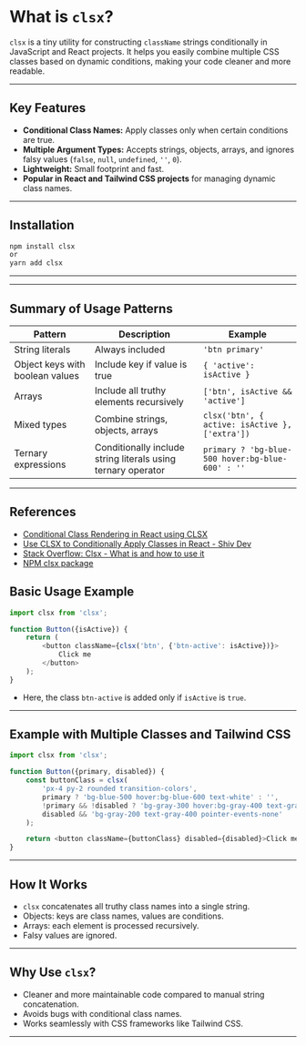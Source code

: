 # What is `clsx`?

`clsx` is a tiny utility for constructing `className` strings conditionally in JavaScript and React projects. It helps
you easily combine multiple CSS classes based on dynamic conditions, making your code cleaner and more readable.

---

## Key Features

- **Conditional Class Names:** Apply classes only when certain conditions are true.
- **Multiple Argument Types:** Accepts strings, objects, arrays, and ignores falsy
  values (`false`, `null`, `undefined`, `''`, `0`).
- **Lightweight:** Small footprint and fast.
- **Popular in React and Tailwind CSS projects** for managing dynamic class names.

---

## Installation

```bash
npm install clsx
or
yarn add clsx
```

---

---

## Summary of Usage Patterns
| Pattern               | Description                                    | Example                                  |
|-----------------------|------------------------------------------------|------------------------------------------|
| String literals       | Always included                                | `'btn primary'`                          |
| Object keys with boolean values | Include key if value is true              | `{ 'active': isActive }`                 |
| Arrays                | Include all truthy elements recursively       | `['btn', isActive && 'active']`          |
| Mixed types           | Combine strings, objects, arrays               | `clsx('btn', { active: isActive }, ['extra'])` |
| Ternary expressions | Conditionally include string literals using ternary operator | `primary ? 'bg-blue-500 hover:bg-blue-600' : ''` |

---

## References

- [Conditional Class Rendering in React using CLSX](https://antondevtips.com/blog/conditional-class-rendering-in-react-using-clsx)
- [Use CLSX to Conditionally Apply Classes in React - Shiv Dev](https://shivananda.hashnode.dev/use-clsx-to-conditionally-apply-classes-in-react)
- [Stack Overflow: Clsx - What is and how to use it](https://stackoverflow.com/questions/57557271/clsx-what-is-and-how-to-use-it)
- [NPM clsx package](https://www.npmjs.com/package/clsx)

## Basic Usage Example

```javascript
import clsx from 'clsx';

function Button({isActive}) {
    return (
        <button className={clsx('btn', {'btn-active': isActive})}>
            Click me
        </button>
    );
}
```

- Here, the class `btn-active` is added only if `isActive` is `true`.

---

## Example with Multiple Classes and Tailwind CSS

```javascript
import clsx from 'clsx';

function Button({primary, disabled}) {
    const buttonClass = clsx(
        'px-4 py-2 rounded transition-colors',
        primary ? 'bg-blue-500 hover:bg-blue-600 text-white' : '',
        !primary && !disabled ? 'bg-gray-300 hover:bg-gray-400 text-gray-600' : '',
        disabled && 'bg-gray-200 text-gray-400 pointer-events-none'
    );

    return <button className={buttonClass} disabled={disabled}>Click me</button>;
}
```

---

## How It Works

- `clsx` concatenates all truthy class names into a single string.
- Objects: keys are class names, values are conditions.
- Arrays: each element is processed recursively.
- Falsy values are ignored.

---

## Why Use `clsx`?

- Cleaner and more maintainable code compared to manual string concatenation.
- Avoids bugs with conditional class names.
- Works seamlessly with CSS frameworks like Tailwind CSS.

---
